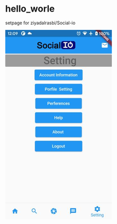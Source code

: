 # hello_worle

setpage for ziyadalrasbi/Social-io

![image](https://github.com/JamesW99/setpage/blob/master/image0.jpg)
